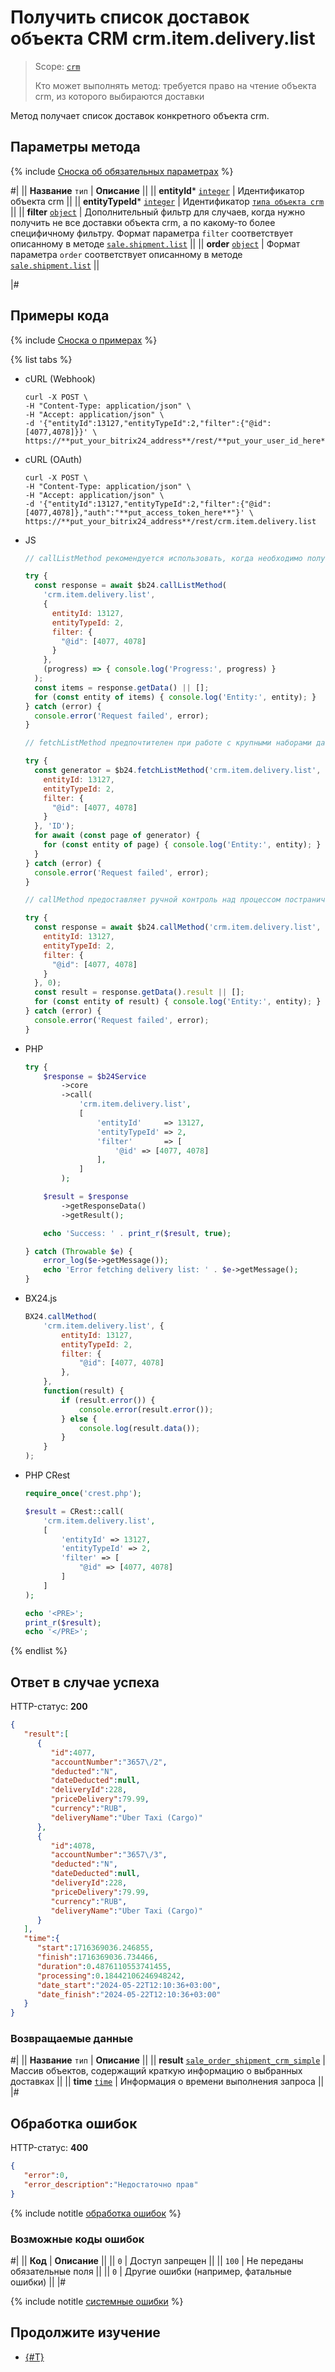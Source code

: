 # Получить список доставок объекта CRM crm.item.delivery.list

> Scope: [`crm`](../../../scopes/permissions.md)
>
> Кто может выполнять метод: требуется право на чтение объекта crm, из которого выбираются доставки

Метод получает список доставок конкретного объекта crm.

## Параметры метода

{% include [Сноска об обязательных параметрах](../../../../_includes/required.md) %}

#|
|| **Название**
`тип` | **Описание** ||
|| **entityId***
[`integer`](../../../data-types.md) | Идентификатор объекта crm ||
|| **entityTypeId***
[`integer`](../../../data-types.md) | Идентификатор [`типа объекта crm`](../../data-types.md#тип-объекта-crm)  ||
|| **filter**
[`object`](../../../data-types.md) | Дополнительный фильтр для случаев, когда нужно получить не все доставки объекта crm, а по какому-то более специфичному фильтру. 
Формат параметра `filter` соответствует описанному в методе [`sale.shipment.list`](../../../sale/shipment/sale-shipment-list.md) ||
|| **order**
[`object`](../../../data-types.md) | Формат параметра `order` соответствует описанному в методе [`sale.shipment.list`](../../../sale/shipment/sale-shipment-list.md) ||

|#

## Примеры кода

{% include [Сноска о примерах](../../../../_includes/examples.md) %}

{% list tabs %}

- cURL (Webhook)

    ```http
    curl -X POST \
    -H "Content-Type: application/json" \
    -H "Accept: application/json" \
    -d '{"entityId":13127,"entityTypeId":2,"filter":{"@id":[4077,4078]}}' \
    https://**put_your_bitrix24_address**/rest/**put_your_user_id_here**/**put_your_webhook_here**/crm.item.delivery.list
    ```

- cURL (OAuth)

    ```http
    curl -X POST \
    -H "Content-Type: application/json" \
    -H "Accept: application/json" \
    -d '{"entityId":13127,"entityTypeId":2,"filter":{"@id":[4077,4078]},"auth":"**put_access_token_here**"}' \
    https://**put_your_bitrix24_address**/rest/crm.item.delivery.list
    ```

- JS


    ```js
    // callListMethod рекомендуется использовать, когда необходимо получить весь набор списочных данных и объём записей относительно невелик (до примерно 1000 элементов). Метод загружает все данные сразу, что может привести к высокой нагрузке на память при работе с большими объемами.
    
    try {
      const response = await $b24.callListMethod(
        'crm.item.delivery.list',
        {
          entityId: 13127,
          entityTypeId: 2,
          filter: {
            "@id": [4077, 4078]
          }
        },
        (progress) => { console.log('Progress:', progress) }
      );
      const items = response.getData() || [];
      for (const entity of items) { console.log('Entity:', entity); }
    } catch (error) {
      console.error('Request failed', error);
    }
    
    // fetchListMethod предпочтителен при работе с крупными наборами данных. Метод реализует итеративную выборку с использованием генератора, что позволяет обрабатывать данные по частям и эффективно использовать память.
    
    try {
      const generator = $b24.fetchListMethod('crm.item.delivery.list', {
        entityId: 13127,
        entityTypeId: 2,
        filter: {
          "@id": [4077, 4078]
        }
      }, 'ID');
      for await (const page of generator) {
        for (const entity of page) { console.log('Entity:', entity); }
      }
    } catch (error) {
      console.error('Request failed', error);
    }
    
    // callMethod предоставляет ручной контроль над процессом постраничного получения данных через параметр start. Подходит для сценариев, где требуется точное управление пакетами запросов. Однако при больших объемах данных может быть менее эффективным по сравнению с fetchListMethod.
    
    try {
      const response = await $b24.callMethod('crm.item.delivery.list', {
        entityId: 13127,
        entityTypeId: 2,
        filter: {
          "@id": [4077, 4078]
        }
      }, 0);
      const result = response.getData().result || [];
      for (const entity of result) { console.log('Entity:', entity); }
    } catch (error) {
      console.error('Request failed', error);
    }
    ```

- PHP


    ```php
    try {
        $response = $b24Service
            ->core
            ->call(
                'crm.item.delivery.list',
                [
                    'entityId'     => 13127,
                    'entityTypeId' => 2,
                    'filter'       => [
                        '@id' => [4077, 4078]
                    ],
                ]
            );
    
        $result = $response
            ->getResponseData()
            ->getResult();
    
        echo 'Success: ' . print_r($result, true);
    
    } catch (Throwable $e) {
        error_log($e->getMessage());
        echo 'Error fetching delivery list: ' . $e->getMessage();
    }
    ```

- BX24.js

    ```js
    BX24.callMethod(
        'crm.item.delivery.list', {
            entityId: 13127,
            entityTypeId: 2,
            filter: {
                "@id": [4077, 4078]
            },
        },
        function(result) {
            if (result.error()) {
                console.error(result.error());
            } else {
                console.log(result.data());
            }
        }
    );
    ```

- PHP CRest

    ```php
    require_once('crest.php');

    $result = CRest::call(
        'crm.item.delivery.list',
        [
            'entityId' => 13127,
            'entityTypeId' => 2,
            'filter' => [
                "@id" => [4077, 4078]
            ]
        ]
    );

    echo '<PRE>';
    print_r($result);
    echo '</PRE>';
    ```

{% endlist %}

## Ответ в случае успеха

HTTP-статус: **200**

```json
{
   "result":[
      {
         "id":4077,
         "accountNumber":"3657\/2",
         "deducted":"N",
         "dateDeducted":null,
         "deliveryId":228,
         "priceDelivery":79.99,
         "currency":"RUB",
         "deliveryName":"Uber Taxi (Cargo)"
      },
      {
         "id":4078,
         "accountNumber":"3657\/3",
         "deducted":"N",
         "dateDeducted":null,
         "deliveryId":228,
         "priceDelivery":79.99,
         "currency":"RUB",
         "deliveryName":"Uber Taxi (Cargo)"
      }
   ],
   "time":{
      "start":1716369036.246855,
      "finish":1716369036.734466,
      "duration":0.4876110553741455,
      "processing":0.18442106246948242,
      "date_start":"2024-05-22T12:10:36+03:00",
      "date_finish":"2024-05-22T12:10:36+03:00"
   }
}
```

### Возвращаемые данные

#|
|| **Название**
`тип` | **Описание** ||
|| **result**
[`sale_order_shipment_crm_simple`](./crm-item-delivery-get.md#sale_order_shipment_crm_simple) | Массив объектов, содержащий краткую информацию о выбранных доставках ||
|| **time**
[`time`](../../../data-types.md) | Информация о времени выполнения запроса ||
|#

## Обработка ошибок

HTTP-статус: **400**

```json
{
   "error":0,
   "error_description":"Недостаточно прав"
}
```

{% include notitle [обработка ошибок](../../../../_includes/error-info.md) %}

### Возможные коды ошибок

#|
|| **Код** | **Описание** ||
|| `0` | Доступ запрещен ||
|| `100` | Не переданы обязательные поля ||
|| `0` | Другие ошибки (например, фатальные ошибки) ||
|#

{% include notitle [системные ошибки](../../../../_includes/system-errors.md) %}

## Продолжите изучение

- [{#T}](./crm-item-delivery-get.md)

